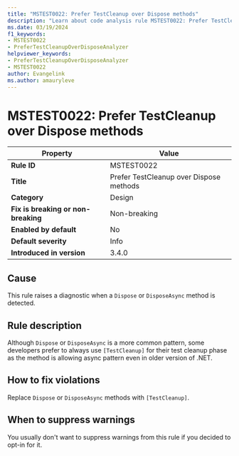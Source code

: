 ```yaml
---
title: "MSTEST0022: Prefer TestCleanup over Dispose methods"
description: "Learn about code analysis rule MSTEST0022: Prefer TestCleanup over Dispose methods"
ms.date: 03/19/2024
f1_keywords:
- MSTEST0022
- PreferTestCleanupOverDisposeAnalyzer
helpviewer_keywords:
- PreferTestCleanupOverDisposeAnalyzer
- MSTEST0022
author: Evangelink
ms.author: amauryleve
---
```

# MSTEST0022: Prefer TestCleanup over Dispose methods

| Property                            | Value                                   |
|-------------------------------------|-----------------------------------------|
| **Rule ID**                         | MSTEST0022                              |
| **Title**                           | Prefer TestCleanup over Dispose methods |
| **Category**                        | Design                                  |
| **Fix is breaking or non-breaking** | Non-breaking                            |
| **Enabled by default**              | No                                      |
| **Default severity**                | Info                                    |
| **Introduced in version**           | 3.4.0                                   |

## Cause

This rule raises a diagnostic when a `Dispose` or `DisposeAsync` method is detected.

## Rule description

Although `Dispose` or `DisposeAsync` is a more common pattern, some developers prefer to always use `[TestCleanup]` for their test cleanup phase as the method is allowing async pattern even in older version of .NET.

## How to fix violations

Replace `Dispose` or `DisposeAsync` methods with `[TestCleanup]`.

## When to suppress warnings

You usually don't want to suppress warnings from this rule if you decided to opt-in for it.
